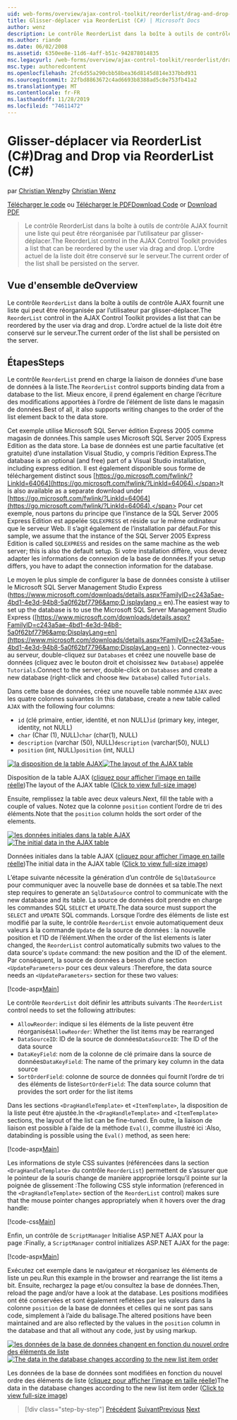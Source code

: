 ```yaml
---
uid: web-forms/overview/ajax-control-toolkit/reorderlist/drag-and-drop-via-reorderlist-cs
title: Glisser-déplacer via ReorderList (C#) | Microsoft Docs
author: wenz
description: Le contrôle ReorderList dans la boîte à outils de contrôle AJAX fournit une liste qui peut être réorganisée par l’utilisateur par glisser-déplacer. L’ordre actuel de la liste doit être...
ms.author: riande
ms.date: 06/02/2008
ms.assetid: 6350ee8e-11d6-4aff-b51c-942878014835
msc.legacyurl: /web-forms/overview/ajax-control-toolkit/reorderlist/drag-and-drop-via-reorderlist-cs
msc.type: authoredcontent
ms.openlocfilehash: 2fc6d55a290cbb58bea36d8145d814e337bbd931
ms.sourcegitcommit: 22fbd8863672c4ad6693b8388ad5c8e753fb41a2
ms.translationtype: MT
ms.contentlocale: fr-FR
ms.lasthandoff: 11/28/2019
ms.locfileid: "74611472"
---
```

# <a name="drag-and-drop-via-reorderlist-c"></a><span data-ttu-id="c1044-104">Glisser-déplacer via ReorderList (C#)</span><span class="sxs-lookup"><span data-stu-id="c1044-104">Drag and Drop via ReorderList (C#)</span></span>

<span data-ttu-id="c1044-105">par [Christian Wenz](https://github.com/wenz)</span><span class="sxs-lookup"><span data-stu-id="c1044-105">by [Christian Wenz](https://github.com/wenz)</span></span>

<span data-ttu-id="c1044-106">[Télécharger le code](https://download.microsoft.com/download/9/3/f/93f8daea-bebd-4821-833b-95205389c7d0/ReorderList5.cs.zip) ou [Télécharger le PDF](https://download.microsoft.com/download/2/d/c/2dc10e34-6983-41d4-9c08-f78f5387d32b/reorderlist5CS.pdf)</span><span class="sxs-lookup"><span data-stu-id="c1044-106">[Download Code](https://download.microsoft.com/download/9/3/f/93f8daea-bebd-4821-833b-95205389c7d0/ReorderList5.cs.zip) or [Download PDF](https://download.microsoft.com/download/2/d/c/2dc10e34-6983-41d4-9c08-f78f5387d32b/reorderlist5CS.pdf)</span></span>

> <span data-ttu-id="c1044-107">Le contrôle ReorderList dans la boîte à outils de contrôle AJAX fournit une liste qui peut être réorganisée par l’utilisateur par glisser-déplacer.</span><span class="sxs-lookup"><span data-stu-id="c1044-107">The ReorderList control in the AJAX Control Toolkit provides a list that can be reordered by the user via drag and drop.</span></span> <span data-ttu-id="c1044-108">L’ordre actuel de la liste doit être conservé sur le serveur.</span><span class="sxs-lookup"><span data-stu-id="c1044-108">The current order of the list shall be persisted on the server.</span></span>

## <a name="overview"></a><span data-ttu-id="c1044-109">Vue d'ensemble de</span><span class="sxs-lookup"><span data-stu-id="c1044-109">Overview</span></span>

<span data-ttu-id="c1044-110">Le contrôle `ReorderList` dans la boîte à outils de contrôle AJAX fournit une liste qui peut être réorganisée par l’utilisateur par glisser-déplacer.</span><span class="sxs-lookup"><span data-stu-id="c1044-110">The `ReorderList` control in the AJAX Control Toolkit provides a list that can be reordered by the user via drag and drop.</span></span> <span data-ttu-id="c1044-111">L’ordre actuel de la liste doit être conservé sur le serveur.</span><span class="sxs-lookup"><span data-stu-id="c1044-111">The current order of the list shall be persisted on the server.</span></span>

## <a name="steps"></a><span data-ttu-id="c1044-112">Étapes</span><span class="sxs-lookup"><span data-stu-id="c1044-112">Steps</span></span>

<span data-ttu-id="c1044-113">Le contrôle `ReorderList` prend en charge la liaison de données d’une base de données à la liste.</span><span class="sxs-lookup"><span data-stu-id="c1044-113">The `ReorderList` control supports binding data from a database to the list.</span></span> <span data-ttu-id="c1044-114">Mieux encore, il prend également en charge l’écriture des modifications apportées à l’ordre de l’élément de liste dans le magasin de données.</span><span class="sxs-lookup"><span data-stu-id="c1044-114">Best of all, it also supports writing changes to the order of the list element back to the data store.</span></span>

<span data-ttu-id="c1044-115">Cet exemple utilise Microsoft SQL Server édition Express 2005 comme magasin de données.</span><span class="sxs-lookup"><span data-stu-id="c1044-115">This sample uses Microsoft SQL Server 2005 Express Edition as the data store.</span></span> <span data-ttu-id="c1044-116">La base de données est une partie facultative (et gratuite) d’une installation Visual Studio, y compris l’édition Express.</span><span class="sxs-lookup"><span data-stu-id="c1044-116">The database is an optional (and free) part of a Visual Studio installation, including express edition.</span></span> <span data-ttu-id="c1044-117">Il est également disponible sous forme de téléchargement distinct sous [https://go.microsoft.com/fwlink/?LinkId=64064](https://go.microsoft.com/fwlink/?LinkId=64064).</span><span class="sxs-lookup"><span data-stu-id="c1044-117">It is also available as a separate download under [https://go.microsoft.com/fwlink/?LinkId=64064](https://go.microsoft.com/fwlink/?LinkId=64064).</span></span> <span data-ttu-id="c1044-118">Pour cet exemple, nous partons du principe que l’instance de la SQL Server 2005 Express Edition est appelée `SQLEXPRESS` et réside sur le même ordinateur que le serveur Web. Il s’agit également de l’installation par défaut.</span><span class="sxs-lookup"><span data-stu-id="c1044-118">For this sample, we assume that the instance of the SQL Server 2005 Express Edition is called `SQLEXPRESS` and resides on the same machine as the web server; this is also the default setup.</span></span> <span data-ttu-id="c1044-119">Si votre installation diffère, vous devez adapter les informations de connexion de la base de données.</span><span class="sxs-lookup"><span data-stu-id="c1044-119">If your setup differs, you have to adapt the connection information for the database.</span></span>

<span data-ttu-id="c1044-120">Le moyen le plus simple de configurer la base de données consiste à utiliser le Microsoft SQL Server Management Studio Express ([https://www.microsoft.com/downloads/details.aspx?FamilyID=c243a5ae-4bd1-4e3d-94b8-5a0f62bf7796&amp;D isplaylang =](https://www.microsoft.com/downloads/details.aspx?FamilyID=c243a5ae-4bd1-4e3d-94b8-5a0f62bf7796&amp;DisplayLang=en) en).</span><span class="sxs-lookup"><span data-stu-id="c1044-120">The easiest way to set up the database is to use the Microsoft SQL Server Management Studio Express ([https://www.microsoft.com/downloads/details.aspx?FamilyID=c243a5ae-4bd1-4e3d-94b8-5a0f62bf7796&amp;DisplayLang=en](https://www.microsoft.com/downloads/details.aspx?FamilyID=c243a5ae-4bd1-4e3d-94b8-5a0f62bf7796&amp;DisplayLang=en) ).</span></span> <span data-ttu-id="c1044-121">Connectez-vous au serveur, double-cliquez sur `Databases` et créez une nouvelle base de données (cliquez avec le bouton droit et choisissez `New Database`) appelée `Tutorials`.</span><span class="sxs-lookup"><span data-stu-id="c1044-121">Connect to the server, double-click on `Databases` and create a new database (right-click and choose `New Database`) called `Tutorials`.</span></span>

<span data-ttu-id="c1044-122">Dans cette base de données, créez une nouvelle table nommée `AJAX` avec les quatre colonnes suivantes :</span><span class="sxs-lookup"><span data-stu-id="c1044-122">In this database, create a new table called `AJAX` with the following four columns:</span></span>

- <span data-ttu-id="c1044-123">`id` (clé primaire, entier, identité, et non NULL)</span><span class="sxs-lookup"><span data-stu-id="c1044-123">`id` (primary key, integer, identity, not NULL)</span></span>
- <span data-ttu-id="c1044-124">`char` (Char (1), NULL)</span><span class="sxs-lookup"><span data-stu-id="c1044-124">`char` (char(1), NULL)</span></span>
- <span data-ttu-id="c1044-125">`description` (varchar (50), NULL)</span><span class="sxs-lookup"><span data-stu-id="c1044-125">`description` (varchar(50), NULL)</span></span>
- <span data-ttu-id="c1044-126">`position` (int, NULL)</span><span class="sxs-lookup"><span data-stu-id="c1044-126">`position` (int, NULL)</span></span>

<span data-ttu-id="c1044-127">[![la disposition de la table AJAX](drag-and-drop-via-reorderlist-cs/_static/image2.png)](drag-and-drop-via-reorderlist-cs/_static/image1.png)</span><span class="sxs-lookup"><span data-stu-id="c1044-127">[![The layout of the AJAX table](drag-and-drop-via-reorderlist-cs/_static/image2.png)](drag-and-drop-via-reorderlist-cs/_static/image1.png)</span></span>

<span data-ttu-id="c1044-128">Disposition de la table AJAX ([cliquez pour afficher l’image en taille réelle](drag-and-drop-via-reorderlist-cs/_static/image3.png))</span><span class="sxs-lookup"><span data-stu-id="c1044-128">The layout of the AJAX table ([Click to view full-size image](drag-and-drop-via-reorderlist-cs/_static/image3.png))</span></span>

<span data-ttu-id="c1044-129">Ensuite, remplissez la table avec deux valeurs.</span><span class="sxs-lookup"><span data-stu-id="c1044-129">Next, fill the table with a couple of values.</span></span> <span data-ttu-id="c1044-130">Notez que la colonne `position` contient l’ordre de tri des éléments.</span><span class="sxs-lookup"><span data-stu-id="c1044-130">Note that the `position` column holds the sort order of the elements.</span></span>

<span data-ttu-id="c1044-131">[![les données initiales dans la table AJAX](drag-and-drop-via-reorderlist-cs/_static/image5.png)](drag-and-drop-via-reorderlist-cs/_static/image4.png)</span><span class="sxs-lookup"><span data-stu-id="c1044-131">[![The initial data in the AJAX table](drag-and-drop-via-reorderlist-cs/_static/image5.png)](drag-and-drop-via-reorderlist-cs/_static/image4.png)</span></span>

<span data-ttu-id="c1044-132">Données initiales dans la table AJAX ([cliquez pour afficher l’image en taille réelle](drag-and-drop-via-reorderlist-cs/_static/image6.png))</span><span class="sxs-lookup"><span data-stu-id="c1044-132">The initial data in the AJAX table ([Click to view full-size image](drag-and-drop-via-reorderlist-cs/_static/image6.png))</span></span>

<span data-ttu-id="c1044-133">L’étape suivante nécessite la génération d’un contrôle de `SqlDataSource` pour communiquer avec la nouvelle base de données et sa table.</span><span class="sxs-lookup"><span data-stu-id="c1044-133">The next step requires to generate an `SqlDataSource` control to communicate with the new database and its table.</span></span> <span data-ttu-id="c1044-134">La source de données doit prendre en charge les commandes SQL `SELECT` et `UPDATE`.</span><span class="sxs-lookup"><span data-stu-id="c1044-134">The data source must support the `SELECT` and `UPDATE` SQL commands.</span></span> <span data-ttu-id="c1044-135">Lorsque l’ordre des éléments de liste est modifié par la suite, le contrôle `ReorderList` envoie automatiquement deux valeurs à la commande `Update` de la source de données : la nouvelle position et l’ID de l’élément.</span><span class="sxs-lookup"><span data-stu-id="c1044-135">When the order of the list elements is later changed, the `ReorderList` control automatically submits two values to the data source's `Update` command: the new position and the ID of the element.</span></span> <span data-ttu-id="c1044-136">Par conséquent, la source de données a besoin d’une section `<UpdateParameters>` pour ces deux valeurs :</span><span class="sxs-lookup"><span data-stu-id="c1044-136">Therefore, the data source needs an `<UpdateParameters>` section for these two values:</span></span>

[!code-aspx[Main](drag-and-drop-via-reorderlist-cs/samples/sample1.aspx)]

<span data-ttu-id="c1044-137">Le contrôle `ReorderList` doit définir les attributs suivants :</span><span class="sxs-lookup"><span data-stu-id="c1044-137">The `ReorderList` control needs to set the following attributes:</span></span>

- <span data-ttu-id="c1044-138">`AllowReorder`: indique si les éléments de la liste peuvent être réorganisés</span><span class="sxs-lookup"><span data-stu-id="c1044-138">`AllowReorder`: Whether the list items may be rearranged</span></span>
- <span data-ttu-id="c1044-139">`DataSourceID`: ID de la source de données</span><span class="sxs-lookup"><span data-stu-id="c1044-139">`DataSourceID`: The ID of the data source</span></span>
- <span data-ttu-id="c1044-140">`DataKeyField`: nom de la colonne de clé primaire dans la source de données</span><span class="sxs-lookup"><span data-stu-id="c1044-140">`DataKeyField`: The name of the primary key column in the data source</span></span>
- <span data-ttu-id="c1044-141">`SortOrderField`: colonne de source de données qui fournit l’ordre de tri des éléments de liste</span><span class="sxs-lookup"><span data-stu-id="c1044-141">`SortOrderField`: The data source column that provides the sort order for the list items</span></span>

<span data-ttu-id="c1044-142">Dans les sections `<DragHandleTemplate>` et `<ItemTemplate>`, la disposition de la liste peut être ajustée.</span><span class="sxs-lookup"><span data-stu-id="c1044-142">In the `<DragHandleTemplate>` and `<ItemTemplate>` sections, the layout of the list can be fine-tuned.</span></span> <span data-ttu-id="c1044-143">En outre, la liaison de liaison est possible à l’aide de la méthode `Eval()`, comme illustré ici :</span><span class="sxs-lookup"><span data-stu-id="c1044-143">Also, databinding is possible using the `Eval()` method, as seen here:</span></span>

[!code-aspx[Main](drag-and-drop-via-reorderlist-cs/samples/sample2.aspx)]

<span data-ttu-id="c1044-144">Les informations de style CSS suivantes (référencées dans la section `<DragHandleTemplate>` du contrôle `ReorderList`) permettent de s’assurer que le pointeur de la souris change de manière appropriée lorsqu’il pointe sur la poignée de glissement :</span><span class="sxs-lookup"><span data-stu-id="c1044-144">The following CSS style information (referenced in the `<DragHandleTemplate>` section of the `ReorderList` control) makes sure that the mouse pointer changes appropriately when it hovers over the drag handle:</span></span>

[!code-css[Main](drag-and-drop-via-reorderlist-cs/samples/sample3.css)]

<span data-ttu-id="c1044-145">Enfin, un contrôle de `ScriptManager` Initialise ASP.NET AJAX pour la page :</span><span class="sxs-lookup"><span data-stu-id="c1044-145">Finally, a `ScriptManager` control initializes ASP.NET AJAX for the page:</span></span>

[!code-aspx[Main](drag-and-drop-via-reorderlist-cs/samples/sample4.aspx)]

<span data-ttu-id="c1044-146">Exécutez cet exemple dans le navigateur et réorganisez les éléments de liste un peu.</span><span class="sxs-lookup"><span data-stu-id="c1044-146">Run this example in the browser and rearrange the list items a bit.</span></span> <span data-ttu-id="c1044-147">Ensuite, rechargez la page et/ou consultez la base de données.</span><span class="sxs-lookup"><span data-stu-id="c1044-147">Then, reload the page and/or have a look at the database.</span></span> <span data-ttu-id="c1044-148">Les positions modifiées ont été conservées et sont également reflétées par les valeurs dans la colonne `position` de la base de données et celles qui ne sont pas sans code, simplement à l’aide du balisage.</span><span class="sxs-lookup"><span data-stu-id="c1044-148">The altered positions have been maintained and are also reflected by the values in the `position` column in the database and that all without any code, just by using markup.</span></span>

<span data-ttu-id="c1044-149">[![les données de la base de données changent en fonction du nouvel ordre des éléments de liste](drag-and-drop-via-reorderlist-cs/_static/image8.png)](drag-and-drop-via-reorderlist-cs/_static/image7.png)</span><span class="sxs-lookup"><span data-stu-id="c1044-149">[![The data in the database changes according to the new list item order](drag-and-drop-via-reorderlist-cs/_static/image8.png)](drag-and-drop-via-reorderlist-cs/_static/image7.png)</span></span>

<span data-ttu-id="c1044-150">Les données de la base de données sont modifiées en fonction du nouvel ordre des éléments de liste ([cliquez pour afficher l’image en taille réelle](drag-and-drop-via-reorderlist-cs/_static/image9.png))</span><span class="sxs-lookup"><span data-stu-id="c1044-150">The data in the database changes according to the new list item order ([Click to view full-size image](drag-and-drop-via-reorderlist-cs/_static/image9.png))</span></span>

> [!div class="step-by-step"]
> <span data-ttu-id="c1044-151">[Précédent](using-postbacks-with-reorderlist-cs.md)
> [Suivant](using-postbacks-with-reorderlist-vb.md)</span><span class="sxs-lookup"><span data-stu-id="c1044-151">[Previous](using-postbacks-with-reorderlist-cs.md)
[Next](using-postbacks-with-reorderlist-vb.md)</span></span>
